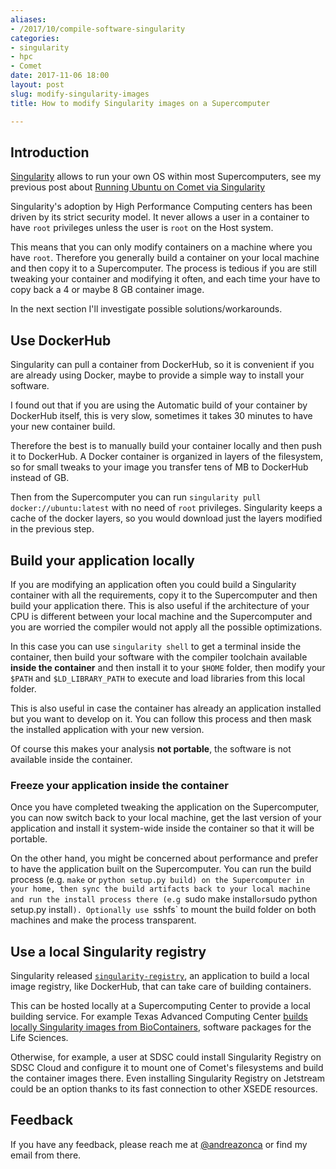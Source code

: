 ```yaml
---
aliases:
- /2017/10/compile-software-singularity
categories:
- singularity
- hpc
- Comet
date: 2017-11-06 18:00
layout: post
slug: modify-singularity-images
title: How to modify Singularity images on a Supercomputer

---
```


## Introduction

[Singularity](http://singularity.lbl.gov/) allows to run your own OS within most Supercomputers, see my previous post about [Running Ubuntu on Comet via Singularity](https://zonca.github.io/2017/01/singularity-hpc-comet.html)

Singularity's adoption by High Performance Computing centers has been driven by its strict security model. It never allows a user in a container to have `root` privileges unless the user is `root` on the Host system.

This means that you can only modify containers on a machine where you have `root`. Therefore you generally build a container on your local machine and then copy it to a Supercomputer.
The process is tedious if you are still tweaking your container and modifying it often, and each time your have to copy back a 4 or maybe 8 GB container image.

In the next section I'll investigate possible solutions/workarounds.

## Use DockerHub

Singularity can pull a container from DockerHub, so it is convenient if you are already using Docker, maybe to provide a simple way to install your software.

I found out that if you are using the Automatic build of your container by DockerHub itself, this is very slow, sometimes it takes 30 minutes to have your new container build.

Therefore the best is to manually build your container locally and then push it to DockerHub. A Docker container is organized in layers of the filesystem, so for small tweaks to your image you transfer tens of MB to DockerHub instead of GB.

Then from the Supercomputer you can run `singularity pull docker://ubuntu:latest` with no need of `root` privileges. Singularity keeps a cache of the docker layers, so you would download just the layers modified in the previous step.

## Build your application locally

If you are modifying an application often you could build a Singularity container with all the requirements, copy it to the Supercomputer and then build your application there. This is also useful if the architecture of your CPU is different between your local machine and the Supercomputer and you are worried the compiler would not apply all the possible optimizations.

In this case you can use `singularity shell` to get a terminal inside the container, then build your software with the compiler toolchain available **inside the container** and then install it to your `$HOME` folder, then modify your `$PATH` and `$LD_LIBRARY_PATH` to execute and load libraries from this local folder.

This is also useful in case the container has already an application installed but you want to develop on it. You can follow this process and then mask the installed application with your new version.

Of course this makes your analysis **not portable**, the software is not available inside the container.

### Freeze your application inside the container

Once you have completed tweaking the application on the Supercomputer, you can now switch back to your local machine, get the last version of your application and install it system-wide inside the container so that it will be portable.

On the other hand, you might be concerned about performance and prefer to have the application built on the Supercomputer. You can run the build process (e.g. `make` or `python setup.py build) on the Supercomputer in your home, then sync the build artifacts back to your local machine and run the install process there (e.g `sudo make install` or `sudo python setup.py install`). Optionally use `sshfs` to mount the build folder on both machines and make the process transparent.

## Use a local Singularity registry

Singularity released [`singularity-registry`](https://singularityhub.github.io/singularity-registry/inst/), an application to build a local image registry, like DockerHub, that can take care of building containers.

This can be hosted locally at a Supercomputing Center to provide a local building service. For example Texas Advanced Computing Center [builds locally Singularity images from BioContainers](https://www.slideshare.net/JohnFonner1/biocontainers-for-supercomputers-2000-accessible-discoverable-singularity-apps), software packages for the Life Sciences.

Otherwise, for example,  a user at SDSC could install Singularity Registry on SDSC Cloud and configure it to mount one of Comet's filesystems and build the container images there. Even installing Singularity Registry on Jetstream could be an option thanks to its fast connection to other XSEDE resources.


## Feedback

If you have any feedback, please reach me at [@andreazonca](https://twitter.com/andreazonca) or find my email from there.
